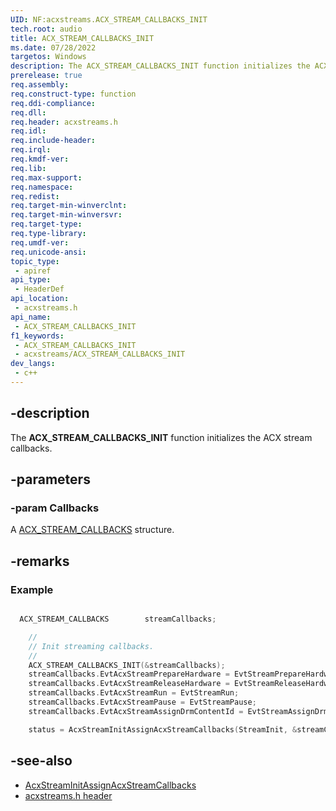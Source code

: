 ```yaml
---
UID: NF:acxstreams.ACX_STREAM_CALLBACKS_INIT
tech.root: audio
title: ACX_STREAM_CALLBACKS_INIT
ms.date: 07/28/2022
targetos: Windows
description: The ACX_STREAM_CALLBACKS_INIT function initializes the ACX stream callbacks.
prerelease: true
req.assembly: 
req.construct-type: function
req.ddi-compliance: 
req.dll: 
req.header: acxstreams.h
req.idl: 
req.include-header: 
req.irql: 
req.kmdf-ver: 
req.lib: 
req.max-support: 
req.namespace: 
req.redist: 
req.target-min-winverclnt: 
req.target-min-winversvr: 
req.target-type: 
req.type-library: 
req.umdf-ver: 
req.unicode-ansi: 
topic_type:
 - apiref
api_type:
 - HeaderDef 
api_location:
 - acxstreams.h
api_name:
 - ACX_STREAM_CALLBACKS_INIT
f1_keywords:
 - ACX_STREAM_CALLBACKS_INIT
 - acxstreams/ACX_STREAM_CALLBACKS_INIT
dev_langs:
 - c++
---
```


## -description

The **ACX_STREAM_CALLBACKS_INIT** function initializes the ACX stream callbacks.

## -parameters

### -param Callbacks

A [ACX_STREAM_CALLBACKS](ns-acxstreams-acx_stream_callbacks.md) structure.

## -remarks

### Example

```cpp

  ACX_STREAM_CALLBACKS        streamCallbacks;

    //
    // Init streaming callbacks.
    //
    ACX_STREAM_CALLBACKS_INIT(&streamCallbacks);
    streamCallbacks.EvtAcxStreamPrepareHardware = EvtStreamPrepareHardware;
    streamCallbacks.EvtAcxStreamReleaseHardware = EvtStreamReleaseHardware;
    streamCallbacks.EvtAcxStreamRun = EvtStreamRun;
    streamCallbacks.EvtAcxStreamPause = EvtStreamPause;
    streamCallbacks.EvtAcxStreamAssignDrmContentId = EvtStreamAssignDrmContentId;

    status = AcxStreamInitAssignAcxStreamCallbacks(StreamInit, &streamCallbacks);


```

## -see-also

- [AcxStreamInitAssignAcxStreamCallbacks](nf-acxstreams-acxstreaminitassignacxstreamcallbacks.md)
- [acxstreams.h header](index.md)
